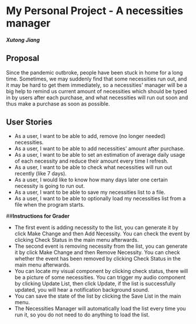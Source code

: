 # My Personal Project - A necessities manager
#### *Xutong Jiang*

## **Proposal**

Since the pandemic outbroke, people have been stuck in home for a long time. Sometimes, we may suddenly find that some 
necessities run out, and it may be hard to get them immediately, so a necessities' manager will be a big help to 
remind us current amount of necessities which should be typed in by users after each purchase, and what necessities will 
run out soon and thus make a purchase as soon as possible.

## **User Stories**

- As a user, I want to be able to add, remove (no longer needed) necessities.
- As a user, I want to be able to add necessities' amount after purchase.
- As a user, I want to be able to set an estimation of average daily usage of each necessity and reduce their amount 
every time I refresh.
- As a user, I want to be able to check what necessities will run out recently (like 7 days).
- As a user, I would like to know how many days later one certain necessity is going to run out.
- As a user, I want to be able to save my necessities list to a file.
- As a user, I want to be able to optionally load my necessities list from a file when the program starts.

##**Instructions for Grader**
- The first event is adding necessity to the list, you can generate it by click Make Change and then Add Necessity.
You can check the event by clicking Check Status in the main menu afterwards.
- The second event is removing necessity from the list, you can generate it by click Make Change and then 
Remove Necessity. You can check whether the event has been removed by clicking Check Status in the main menu afterwards.
- You can locate my visual component by clicking check status, there will be a picture of some necessities.
You can trigger my audio component by clicking Update List, then click Update, if the list is successfully updated, 
you will hear a notification background sound.
- You can save the state of the list by clicking the Save List in the main menu.
- The Necessities Manager will automatically load the list every time you run it, so you do not need to do anything to 
load the list.